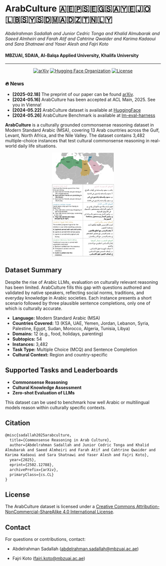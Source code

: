 


# ArabCulture 🇦🇪🇵🇸🇪🇬🇸🇦🇾🇪🇯🇴🇱🇧🇸🇾🇸🇩🇲🇦🇩🇿🇹🇳🇱🇾

<p align="left"> <i>Abdelrahman Sadallah and Junior Cedric Tonga and Khalid Almubarak and Saeed Almheiri and Farah Atif and Cahtrine Qwaider and Karima Kadaoui and Sara Shatnawi and Yaser Alesh and Fajri Koto </i></p>

<h4 align="left">
    MBZUAI, SDAIA, Al-Balqa Applied University, Khalifa University
</h4>

---
<p align="center">
  <a href="https://arxiv.org/abs/2502.12788"><img src="https://img.shields.io/badge/arXiv-2405.01535-b31b1b.svg" alt="arXiv"></a>
  <a href="https://huggingface.co/datasets/MBZUAI/ArabCulture"><img src="https://img.shields.io/badge/Dataset-HuggingFace-yellow" alt="Hugging Face Organization"></a>
  <a href="https://github.com/mbzuai-nlp/arab_culture/blob/main/LICENSE"><img src="https://img.shields.io/badge/License-CC--BY--NC--SA%204.0-lightgrey.svg" alt="License"></a>

</p>

### :fire: News
<!---
-->
* **[2025-02.18]** The preprint of our paper can be found [arXiv](https://arxiv.org/abs/2502.12788).
* **[2024-05.16]** ArabCulture has been accepted at ACL Main, 2025. See you in Vienna!
* **[2024-05.22]** ArabCulture dataset is available at [HuggingFace](https://huggingface.co/datasets/MBZUAI/ArabCulture)
* **[2024-05.26]** ArabCulture Benchmark is available at [lm-eval-harness](https://github.com/EleutherAI/lm-evaluation-harness)


**ArabCulture** is a culturally grounded commonsense reasoning dataset in Modern Standard Arabic (MSA), covering 13 Arab countries across the Gulf, Levant, North Africa, and the Nile Valley. The dataset contains 3,482 multiple-choice instances that test cultural commonsense reasoning in real-world daily life situations.
<p align="center">
  <img src="./main_fig.png" alt="Logo" width="200"/>
</p>


## Dataset Summary

Despite the rise of Arabic LLMs, evaluation on culturally relevant reasoning has been limited. ArabCulture fills this gap with questions authored and validated by native speakers, reflecting social norms, traditions, and everyday knowledge in Arabic societies. Each instance presents a short scenario followed by three plausible sentence completions, only one of which is culturally accurate.

- **Language:** Modern Standard Arabic (MSA)
- **Countries Covered:** 13 (KSA, UAE, Yemen, Jordan, Lebanon, Syria, Palestine, Egypt, Sudan, Morocco, Algeria, Tunisia, Libya)
- **Domains:** 12 (e.g., food, holidays, parenting)
- **Subtopics:** 54
- **Instances:** 3,482
- **Task Type:** Multiple Choice (MCQ) and Sentence Completion
- **Cultural Context:** Region and country-specific
## Supported Tasks and Leaderboards

- **Commonsense Reasoning**
- **Cultural Knowledge Assessment**
- **Zero-shot Evaluation of LLMs**

This dataset can be used to benchmark how well Arabic or multilingual models reason within culturally specific contexts.


## Citation
```
@misc{sadallah2025arabculture,
  title={Commonsense Reasoning in Arab Culture},
  author={Abdelrahman Sadallah and Junior Cedric Tonga and Khalid Almubarak and Saeed Almheiri and Farah Atif and Cahtrine Qwaider and Karima Kadaoui and Sara Shatnawi and Yaser Alesh and Fajri Koto},
  year={2025},
  eprint={2502.12788},
  archivePrefix={arXiv},
  primaryClass={cs.CL}
}
```

## License

The ArabCulture dataset is licensed under a
[Creative Commons Attribution-NonCommercial-ShareAlike 4.0 International License](http://creativecommons.org/licenses/by-nc-sa/4.0/).

##  Contact
For questions or contributions, contact:

* Abdelrahman Sadallah (abdelrahman.sadallah@mbzuai.ac.ae)

* Fajri Koto (fajri.koto@mbzuai.ac.ae)
